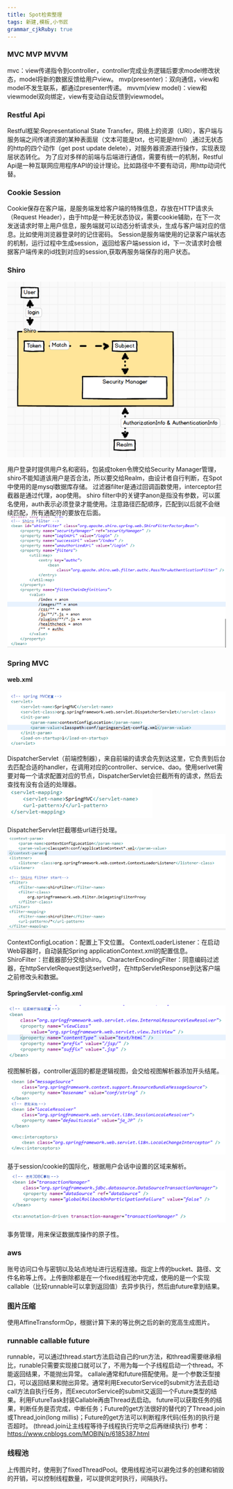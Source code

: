 ```yaml
---
title: Spot检索整理
tags: 新建,模板,小书匠
grammar_cjkRuby: true
---
```


### MVC MVP MVVM
mvc：view传递指令到controller，controller完成业务逻辑后要求model修改状态，model将新的数据反馈给用户view。
mvp(presenter)：双向通信，view和model不发生联系，都通过presenter传递。
mvvm(view model)：view和viewmodel双向绑定，view有变动自动反馈到viewmodel。

### Restful Api
Restful框架:Representational State Transfer。网络上的资源（URI），客户端与服务端之间传递资源的某种表面层（文本可能是txt，也可能是html）,通过无状态的http的四个动作（get post update delete），对服务器资源进行操作，实现表现层状态转化。
为了应对多样的前端与后端进行通信，需要有统一的机制，Restful Api是一种互联网应用程序API的设计理论。比如路径中不要有动词，用http动词代替。

### Cookie Session
Cookie保存在客户端，是服务端发给客户端的特殊信息，存放在HTTP请求头（Request Header），由于http是一种无状态协议，需要cookie辅助，在下一次发送请求时带上用户信息，服务端就可以动态分析请求头，生成与客户端对应的信息。比如使用浏览器登录时的记住密码。
Session是服务端使用的记录客户端状态的机制，运行过程中生成session，返回给客户端session id，下一次请求时会根据客户端传来的id找到对应的session,获取再服务端保存的用户状态。
### Shiro
![enter description here][1]


用户登录时提供用户名和密码，包装成token令牌交给Security Manager管理，shiro不能知道该用户是否合法，所以要交给Realm，由设计者自行判断，在Spot中使用的是mysql数据库存储。
过滤器filter是通过回调函数使用，interceptor拦截器是通过代理，aop使用。
shiro filter中的关键字anon是指没有参数，可以匿名使用，auth表示必须登录才能使用。注意路径匹配顺序，匹配到以后就不会继续匹配，所有通配符的要放在后面。
![enter description here][2]


### Spring MVC
#### web.xml
![enter description here][3]

DispatcherServlet（前端控制器），来自前端的请求会先到达这里，它负责到后台去匹配合适的handler，在调用对应的controller、service、dao。使用serlvet需要对每一个请求配置对应的节点，DispatcherServlet会拦截所有的请求，然后去查找有没有合适的处理器。
![enter description here][4]

DispatcherServlet拦截哪些url进行处理。
![enter description here][5]

ContextConfigLocation：配置上下文位置。
ContextLoaderListener：在启动Web容器时，自动装配Spring applicationContext.xml的配置信息。
ShiroFilter：拦截器部分交给shiro。
CharacterEncodingFilter：同意编码过滤器，在httpServletRequest到达serlvet时，在httpServletResponse到达客户端之前修改头和数据。
#### SpringServlet-config.xml
![enter description here][6]

视图解析器，controller返回的都是逻辑视图，会交给视图解析器添加开头结尾。
![enter description here][7]

基于session/cookie的国际化，根据用户会话中设置的区域来解析。
![enter description here][8]

事务管理，用来保证数据库操作的原子性。
### aws
账号访问口令与密钥以及站点地址进行远程连接。指定上传的bucket、路径、文件名称等上传。上传删除都是在一个fixed线程池中完成，使用的是一个实现callable（比较runnable可以拿到返回值）去异步执行，然后由future拿到结果。
### 图片压缩
使用AffineTransformOp，根据计算下来的等比例之后的新的宽高生成图片。
### runnable callable future
runnable，可以通过thread.start方法启动自己的run方法，和thread需要继承相比，runable只需要实现接口就可以了，不用为每一个子线程启动一个thread。不能返回结果，不能抛出异常。
callale通常和future搭配使用。是一个参数泛型接口，可以返回结果和抛出异常。通常利用ExecutorService的submit方法去启动call方法自执行任务，而ExecutorService的submit又返回一个Future类型的结果。利用FutureTask封装Callable再由Thread去启动。
future可以获取任务的结果，判断任务是否完成，中断任务；Future的get方法很好的替代的了Thread.join或Thread,join(long millis)；Future的get方法可以判断程序代码(任务)的执行是否超时。
(thread.join让主线程等待子线程执行完毕之后再继续执行)
参考：https://www.cnblogs.com/MOBIN/p/6185387.html
### 线程池
上传图片时，使用到了fixedThreadPool。使用线程池可以避免过多的创建和销毁的开销，可以控制线程数量，可以提供定时执行，间隔执行。

  [1]: ./images/871676-20160722213407794-1894786938.png "871676-20160722213407794-1894786938"
  [2]: ./images/QQ%E6%88%AA%E5%9B%BE20180331201954.png "QQ截图20180331201954"
  [3]: ./images/QQ%E6%88%AA%E5%9B%BE20180331204602.png "QQ截图20180331204602"
  [4]: ./images/QQ%E6%88%AA%E5%9B%BE20180331205801.png "QQ截图20180331205801"
  [5]: ./images/QQ%E6%88%AA%E5%9B%BE20180331210130.png "QQ截图20180331210130"
  [6]: ./images/QQ%E6%88%AA%E5%9B%BE20180331211517.png "QQ截图20180331211517"
  [7]: ./images/QQ%E6%88%AA%E5%9B%BE20180331212640.png "QQ截图20180331212640"
  [8]: ./images/QQ%E6%88%AA%E5%9B%BE20180331213548.png "QQ截图20180331213548"